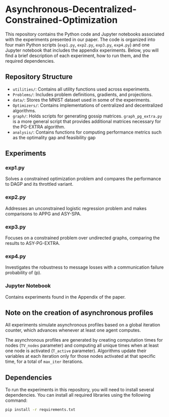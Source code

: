 

# Asynchronous-Decentralized-Constrained-Optimization

This repository contains the Python code and Jupyter notebooks associated with the experiments presented in our paper. The code is organized into four main Python scripts (`exp1.py`, `exp2.py`, `exp3.py`, `exp4.py`) and one Jupyter notebook that includes the appendix experiments. Below, you will find a brief description of each experiment, how to run them, and the required dependencies.


## Repository Structure

- `utilities/`: Contains all utility functions used across experiments.
- `Problems/`: Includes problem definitions, gradients, and projections.
- `data/`: Stores the MNIST dataset used in some of the experiments.
- `Optimizers/`: Contains implementations of centralized and decentralized algorithms.
- `graph/`: Holds scripts for generating gossip matrices. `graph_pg_extra.py` is a more general script that provides additional matrices necessary for the PG-EXTRA algorithm.
- `analysis/`: Contains functions for computing performance metrics such as the optimality gap and feasibility gap



## Experiments

### exp1.py
Solves a constrained optimization problem and compares the performance to DAGP and its throttled variant. 


### exp2.py
Addresses an unconstrained logistic regression problem and makes comparisons to APPG and ASY-SPA. 


### exp3.py
Focuses on a constrained problem over undirected graphs, comparing the results to ASY-PG-EXTRA. 


### exp4.py
Investigates the robustness to message losses with a communication failure probability of \(p\). 

### Jupyter Notebook
Contains experiments found in the Appendix of the paper. 




## Note on the creation of asynchronous profiles

All experiments simulate asynchronous profiles based on a global iteration counter, which advances whenever at least one agent computes. 

The asynchronous profiles are generated by creating computation times for nodes (`TV_nodes` parameter) and computing all unique times when at least one node is activated (`T_active` parameter). Algorithms update their variables at each iteration only for those nodes activated at that specific time, for a total of `max_iter` iterations.


## Dependencies

To run the experiments in this repository, you will need to install several dependencies. You can install all required libraries using the following command:

```bash
pip install -r requirements.txt
```
